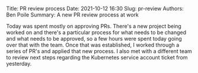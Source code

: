 Title: PR review process
Date: 2021-10-12 16:30
Slug: pr-review
Authors: Ben Poile
Summary: A new PR review process at work

Today was spent mostly on approving PRs. There's a new project being worked on and there's a particular 
process for what needs to be changed and what needs to be approved, so a few hours were spent today going
over that with the team. Once that was established, I worked through a series of PR's and applied that 
new process. I also met with a different team to review next steps regarding the Kubernetes service account
ticket from yesterday.